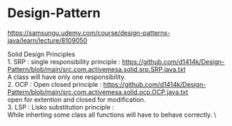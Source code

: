 # Design-Pattern

https://samsungu.udemy.com/course/design-patterns-java/learn/lecture/8109050

Solid Design Principles \
    1. SRP : single responsibility principle : https://github.com/d1414k/Design-Pattern/blob/main/src.com.activemesa.solid.srp.SRP.java.txt \
        A class will have only one responsibility.\
    2. OCP : Open closed principle : https://github.com/d1414k/Design-Pattern/blob/main/src.com.activemesa.solid.ocp.OCP.java.txt \
        open for extention and closed for modification. \
    3. LSP : Lisko substitution principle : \
        While inherting some class all functions will have to behave correctly. \
        
